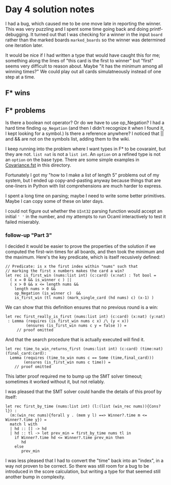 # Day 4 solution notes

I had a bug, which caused me to be one move late in reporting the winner.  This was very
puzzling and I spent some time going back and doing printf-debugging.  It turned out that
I was checking for a winner in the input `board` rather than the marked boards
`marked_boards` so the winner was determined one iteration later.

It would be nice if I had written a type that would have caught this for me; something along
the lines of "this card is the first to winner" but "first" seems very difficult to reason about.
Maybe "it has the minimum among all winning times?"  We could play out all cards simulatneously
instead of one step at a time.

## F* wins

## F* problems

Is there a boolean not operator?  Or do we have to use op_Negation?  I had a hard time
finding `op_Negation` (and then I didn't recognize it when I found it, I kept looking for
a symbol.)  Is there a reference anywhere?  I noticed that || and && are not
on the symbols list, adding them to the wiki.

I keep running into the problem where I want types in F* to be covaraint, but they are not.
`list nat`  is not a `list int`.  An `option` on a refined type is not an `option` on the base type.
There are some simple examples in [Covariance.fst](Covariance.fst) in this directory.

Fortunately I got my "how to I make a list of length 5" problems out of my system, but I ended
up copy-and-pasting anyway because things that are one-liners in Python with list comprehensions
are much harder to express.

I spent a long time on parsing; maybe I need to write some better primitives.  Maybe I can copy
some of these on later days.

I could not figure out whether the `UInt32` parsing function would accept an initial `' '`
in the number, and my attempts to run Ocaml interactively to test it failed miserably.

### follow-up "Part 3"

I decided it would be easier to prove the properties of the solution if we computed the first-win times
for all boards, and then took the minimum and the maximum.  Here's the key predicate, which is
itself recusively defined:

```
// Predicate: is x the first index within "nums" such that
// marking the first x numbers makes the card a win?
let rec is_first_win (nums:list int) (c:card) (x:nat) : Tot bool =
  ( x = 0 && is_winner c ) ||
  ( x > 0 && x <= length nums &&
    length nums > 0 &&
    op_Negation (is_winner c)  &&
    is_first_win (tl nums) (mark_single_card (hd nums) c) (x-1) )
```

We can show that this definition ensures that no previous round is a win:

```
let rec first_really_is_first (nums:list int) (c:card) (x:nat) (y:nat)
 : Lemma (requires (is_first_win nums c x) /\ (y < x))
         (ensures (is_first_win nums c y = false )) =
	 // proof omitted
```

And that the search procedure that is actually executed will find it.

```
let rec time_to_win_returns_first (nums:list int) (c:card) (time:nat) (final_card:card):
  Lemma (requires (time_to_win nums c == Some (time,final_card)))
        (ensures (is_first_win nums c time)) =
	// proof omitted
```

This latter proof required me to bump up the SMT solver timeout; sometimes it worked
without it, but not reliably.

I was pleased that the SMT solver could handle the details of this proof by itself:

```
let rec first_by_time (nums:list int) (l:(list (win_rec nums)){Cons? l}) :
  (m:(win_rec nums){forall y . (mem y l) ==> Winner?.time m <= Winner?.time y}) =
  match l with 
  | hd :: [] -> hd
  | hd :: tl -> let prev_min = first_by_time nums tl in
    if Winner?.time hd <= Winner?.time prev_min then
       hd
    else
       prev_min
```

I was less pleased that I had to convert the "time" back into an "index", in a way not
proven to be correct.  So there was still room for a bug to be introduced in the score
calculation, but writing a type for that seemed still another bump in complexity.
